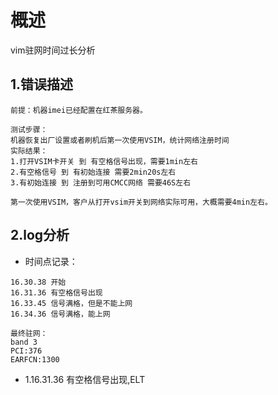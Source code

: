 # 概述
vim驻网时间过长分析

## 1.错误描述

```
前提：机器imei已经配置在红茶服务器。

测试步骤：
机器恢复出厂设置或者刷机后第一次使用VSIM，统计网络注册时间
实际结果：
1.打开VSIM卡开关 到 有空格信号出现，需要1min左右
2.有空格信号 到 有初始连接 需要2min20s左右
3.有初始连接 到 注册到可用CMCC网络 需要46S左右

第一次使用VSIM，客户从打开vsim开关到网络实际可用，大概需要4min左右。
```

## 2.log分析

* 时间点记录：

```
16.30.38 开始  
16.31.36 有空格信号出现 
16.33.45 信号满格，但是不能上网
16.34.36 信号满格，能上网

最终驻网：
band 3
PCI:376
EARFCN:1300
```

* 1.16.31.36 有空格信号出现,ELT
